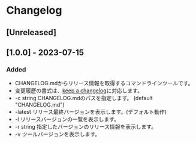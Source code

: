 # Changelog

## [Unreleased]

## [1.0.0] - 2023-07-15

### Added
- CHANGELOG.mdからリリース情報を取得するコマンドラインツールです。
- 変更履歴の書式は、[keep a changelog](https://keepachangelog.com/ja/1.0.0/)に対応します。
- -c string CHANGELOG.mdのパスを指定します。 (default "CHANGELOG.md")
- -latest リリース最終バージョンを表示します。(デフォルト動作)
- -l リリースバージョンの一覧を表示します。
- -r string 指定したバージョンのリリース情報を表示します。
- -v ツールバージョンを表示します。